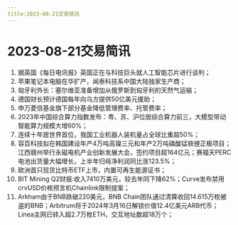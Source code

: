 ```yaml
---
title:2023-08-21交易简讯
---
```

# 2023-08-21交易简讯
1. 据英国《每日电讯报》英国正在与科技巨头就人工智能芯片进行谈判；
2. 苹果笔记本电脑在华扩产，闻泰科技系中国大陆独家生产商；
3. 匈牙利外长：塞尔维亚准备增加从俄罗斯到匈牙利的天然气运输；
4. 德国财长预计德国每年向乌方提供50亿美元援助；
5. 申万菱信基金旗下部分基金降低管理费率、托管费率；
6. 2023年中国综合算力指数发布：粤、苏、沪位居综合算力前三，大模型带动智能算力规模大增60%；
7. 连续十年居世界首位，我国工业机器人装机量占全球比重超50%；
8. 容百科技拟在韩国建设年产4万吨高镍三元和年产2万吨磷酸锰铁锂正极项目；江西赣州举行永磁电机产业创新发展大会，签约项目超164亿元；赛福天PERC电池出货量大幅增长，上半年归母净利润同比涨123.5%；
9. 欧洲首只现货比特币ETF上市，内置可再生能源证书；
10. BIT Mining Q2财报:收入7410万美元，较去年同下降62%；Curve发布禁用crvUSD价格预言机Chainlink限制提案；
11. Arkham由于BNB跌破220美元，BNB Chain团队通过清算收回14.615万枚被盗的BNB；Arbitrum将于2024年3月16日解锁价值12.4亿美元ARB代币；Linea主网已转入超2.7万枚ETH，交互地址数超18万个；
